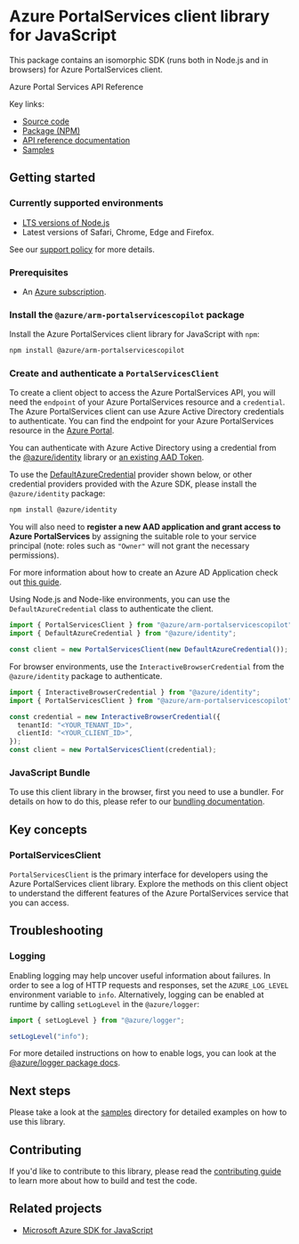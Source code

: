 # Azure PortalServices client library for JavaScript

This package contains an isomorphic SDK (runs both in Node.js and in browsers) for Azure PortalServices client.

Azure Portal Services API Reference

Key links:

- [Source code](https://github.com/Azure/azure-sdk-for-js/tree/main/sdk/portalservices/arm-portalservicescopilot)
- [Package (NPM)](https://www.npmjs.com/package/@azure/arm-portalservicescopilot)
- [API reference documentation](https://learn.microsoft.com/javascript/api/@azure/arm-portalservicescopilot?view=azure-node-preview)
- [Samples](https://github.com/Azure/azure-sdk-for-js/tree/main/sdk/portalservices/arm-portalservicescopilot/samples)

## Getting started

### Currently supported environments

- [LTS versions of Node.js](https://github.com/nodejs/release#release-schedule)
- Latest versions of Safari, Chrome, Edge and Firefox.

See our [support policy](https://github.com/Azure/azure-sdk-for-js/blob/main/SUPPORT.md) for more details.

### Prerequisites

- An [Azure subscription][azure_sub].

### Install the `@azure/arm-portalservicescopilot` package

Install the Azure PortalServices client library for JavaScript with `npm`:

```bash
npm install @azure/arm-portalservicescopilot
```

### Create and authenticate a `PortalServicesClient`

To create a client object to access the Azure PortalServices API, you will need the `endpoint` of your Azure PortalServices resource and a `credential`. The Azure PortalServices client can use Azure Active Directory credentials to authenticate.
You can find the endpoint for your Azure PortalServices resource in the [Azure Portal][azure_portal].

You can authenticate with Azure Active Directory using a credential from the [@azure/identity][azure_identity] library or [an existing AAD Token](https://github.com/Azure/azure-sdk-for-js/blob/master/sdk/identity/identity/samples/AzureIdentityExamples.md#authenticating-with-a-pre-fetched-access-token).

To use the [DefaultAzureCredential][defaultazurecredential] provider shown below, or other credential providers provided with the Azure SDK, please install the `@azure/identity` package:

```bash
npm install @azure/identity
```

You will also need to **register a new AAD application and grant access to Azure PortalServices** by assigning the suitable role to your service principal (note: roles such as `"Owner"` will not grant the necessary permissions).

For more information about how to create an Azure AD Application check out [this guide](https://learn.microsoft.com/azure/active-directory/develop/howto-create-service-principal-portal).

Using Node.js and Node-like environments, you can use the `DefaultAzureCredential` class to authenticate the client.

```ts snippet:ReadmeSampleCreateClient_Node
import { PortalServicesClient } from "@azure/arm-portalservicescopilot";
import { DefaultAzureCredential } from "@azure/identity";

const client = new PortalServicesClient(new DefaultAzureCredential());
```

For browser environments, use the `InteractiveBrowserCredential` from the `@azure/identity` package to authenticate.

```ts snippet:ReadmeSampleCreateClient_Browser
import { InteractiveBrowserCredential } from "@azure/identity";
import { PortalServicesClient } from "@azure/arm-portalservicescopilot";

const credential = new InteractiveBrowserCredential({
  tenantId: "<YOUR_TENANT_ID>",
  clientId: "<YOUR_CLIENT_ID>",
});
const client = new PortalServicesClient(credential);
```


### JavaScript Bundle
To use this client library in the browser, first you need to use a bundler. For details on how to do this, please refer to our [bundling documentation](https://aka.ms/AzureSDKBundling).

## Key concepts

### PortalServicesClient

`PortalServicesClient` is the primary interface for developers using the Azure PortalServices client library. Explore the methods on this client object to understand the different features of the Azure PortalServices service that you can access.

## Troubleshooting

### Logging

Enabling logging may help uncover useful information about failures. In order to see a log of HTTP requests and responses, set the `AZURE_LOG_LEVEL` environment variable to `info`. Alternatively, logging can be enabled at runtime by calling `setLogLevel` in the `@azure/logger`:

```ts snippet:SetLogLevel
import { setLogLevel } from "@azure/logger";

setLogLevel("info");
```

For more detailed instructions on how to enable logs, you can look at the [@azure/logger package docs](https://github.com/Azure/azure-sdk-for-js/tree/main/sdk/core/logger).

## Next steps

Please take a look at the [samples](https://github.com/Azure/azure-sdk-for-js/tree/main/sdk/portalservices/arm-portalservicescopilot/samples) directory for detailed examples on how to use this library.

## Contributing

If you'd like to contribute to this library, please read the [contributing guide](https://github.com/Azure/azure-sdk-for-js/blob/main/CONTRIBUTING.md) to learn more about how to build and test the code.

## Related projects

- [Microsoft Azure SDK for JavaScript](https://github.com/Azure/azure-sdk-for-js)

[azure_sub]: https://azure.microsoft.com/free/
[azure_portal]: https://portal.azure.com
[azure_identity]: https://github.com/Azure/azure-sdk-for-js/tree/main/sdk/identity/identity
[defaultazurecredential]: https://github.com/Azure/azure-sdk-for-js/tree/main/sdk/identity/identity#defaultazurecredential
